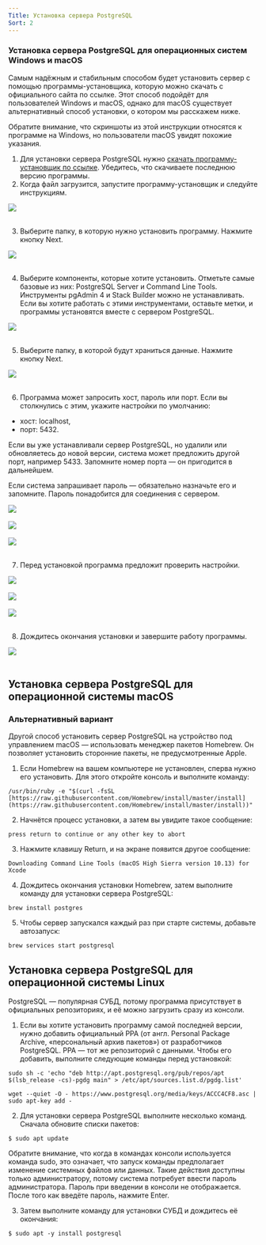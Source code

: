 ```yaml
---
Title: Установка сервера PostgreSQL
Sort: 2
---
```


### Установка сервера PostgreSQL для операционных систем Windows и macOS

Самым надёжным и стабильным способом будет установить сервер с помощью программы-установщика, которую можно скачать с официального сайта по ссылке. Этот способ подойдёт для пользователей Windows и macOS, однако для macOS существует альтернативный способ установки, о котором мы расскажем ниже. 

Обратите внимание, что скриншоты из этой инструкции относятся к программе на Windows, но пользователи macOS увидят похожие указания.
1. Для установки сервера PostgreSQL нужно [скачать программу-установщик по ссылке](https://www.enterprisedb.com/downloads/postgres-postgresql-downloads). Убедитесь, что скачиваете последнюю версию программы.
1. Когда файл загрузится, запустите программу-установщик и следуйте инструкциям.

<img src="%base_url%/images/2.1_1440_1637251239.png">
<br><br>

3. Выберите папку, в которую нужно установить программу. Нажмите кнопку Next.

<img src="%base_url%/images/2.2_1440_1637251271.png">
<br><br>

4. Выберите компоненты, которые хотите установить. Отметьте самые базовые из них: PostgreSQL Server и Command Line Tools. Инструменты pgAdmin 4 и Stack Builder можно не устанавливать. Если вы хотите работать с этими инструментами, оставьте метки, и программы установятся вместе с сервером PostgreSQL.

<img src="%base_url%/images/2.3_1440_1637251276.png">
<br><br>

5. Выберите папку, в которой будут храниться данные. Нажмите кнопку Next.

<img src="%base_url%/images/2.4_1440_1637251281.png">
<br><br>

6. Программа может запросить хост, пароль или порт. Если вы столкнулись с этим, укажите настройки по умолчанию:
  
- хост: localhost,
- порт: 5432.

Если вы уже устанавливали сервер PostgreSQL, но удалили или обновляетесь до новой версии, система может предложить другой порт, например 5433. Запомните номер порта — он пригодится в дальнейшем.

Если система запрашивает пароль — обязательно назначьте его и запомните. Пароль понадобится для соединения с сервером.

<img src="%base_url%/images/2.5_1440_1637251286.png">
<br><br>

<img src="%base_url%/images/2.6_1440_1637251290.png">
<br><br>

<img src="%base_url%/images/2.7_1440_1637251295.png">
<br><br>

7. Перед установкой программа предложит проверить настройки.

<img src="%base_url%/images/2.8_1440_1637251301.png">
<br><br>

<img src="%base_url%/images/2.9_1440_1637251307.png">
<br><br>

<img src="%base_url%/images/2.10_1440_1637251311.png">
<br><br>

8. Дождитесь окончания установки и завершите работу программы.

<img src="%base_url%/images/2.11_1440_1637251316.png">
<br><br>

## Установка сервера PostgreSQL для операционной системы macOS

### Альтернативный вариант

Другой способ установить сервер PostgreSQL на устройство под управлением macOS — использовать менеджер пакетов Homebrew. Он позволяет установить сторонние пакеты, не предусмотренные Apple.

1. Если Homebrew на вашем компьютере не установлен, сперва нужно его установить. Для этого откройте консоль и выполните команду:

```
/usr/bin/ruby -e "$(curl -fsSL [https://raw.githubusercontent.com/Homebrew/install/master/install](https://raw.githubusercontent.com/Homebrew/install/master/install))"
```

2. Начнётся процесс установки, а затем вы увидите такое сообщение:

```
press return to continue or any other key to abort
```

3. Нажмите клавишу Return, и на экране появится другое сообщение:

```
Downloading Command Line Tools (macOS High Sierra version 10.13) for Xcode
```

4. Дождитесь окончания установки Homebrew, затем выполните команду для установки сервера PostgreSQL:

```
brew install postgres
```

5. Чтобы сервер запускался каждый раз при старте системы, добавьте автозапуск:

```
brew services start postgresql
```

## Установка сервера PostgreSQL для операционной системы Linux

PostgreSQL — популярная СУБД, потому программа присутствует в официальных репозиториях, и её можно загрузить сразу из консоли. 

1. Если вы хотите установить программу самой последней версии, нужно добавить официальный PPA (от англ. Personal Package Archive, «персональный архив пакетов») от разработчиков PostgreSQL. PPA — тот же репозиторий с данными. Чтобы его добавить, выполните следующие команды перед установкой:

```
sudo sh -c 'echo "deb http://apt.postgresql.org/pub/repos/apt $(lsb_release -cs)-pgdg main" > /etc/apt/sources.list.d/pgdg.list'
```

```
wget --quiet -O - https://www.postgresql.org/media/keys/ACCC4CF8.asc | sudo apt-key add -
```

2. Для установки сервера PostgreSQL выполните несколько команд. Сначала обновите списки пакетов:

```
$ sudo apt update
```

Обратите внимание, что когда в командах консоли используется команда sudo, это означает, что запуск команды предполагает изменение системных файлов или данных. Такие действия доступны только администратору, потому система потребует ввести пароль администратора. Пароль при введении в консоли не отображается. После того как введёте пароль, нажмите Enter.

3. Затем выполните команду для установки СУБД и дождитесь её окончания:

```
$ sudo apt -y install postgresql
```
